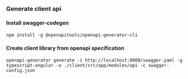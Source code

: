 ### Generate client api

#### Install swagger-codegen

`npm install -g @openapitools/openapi-generator-cli`

#### Create client library from openapi specification
`openapi-generator generate -i http://localhost:8000/swagger.yaml -g typescript-angular -o ./client/src/app/modules/api -c swagger-config.json`